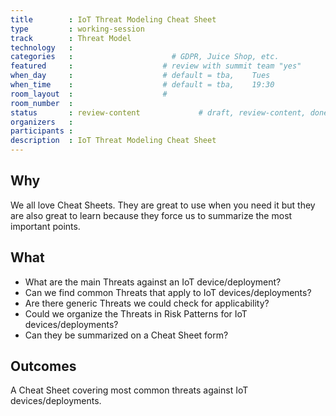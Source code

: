 ```yaml
---
title        : IoT Threat Modeling Cheat Sheet
type         : working-session
track        : Threat Model
technology   :
categories   :                      # GDPR, Juice Shop, etc.
featured     :                    # review with summit team "yes"
when_day     :                    # default = tba,    Tues
when_time    :                    # default = tba,    19:30
room_layout  :                    #
room_number  :
status       : review-content             # draft, review-content, done
organizers   :
participants : 
description  : IoT Threat Modeling Cheat Sheet
---
```


## Why

We all love Cheat Sheets. They are great to use when you need it but they are also great to learn because they force us to summarize the most important points.


## What

 - What are the main Threats against an IoT device/deployment? 
 - Can we find common Threats that apply to IoT devices/deployments? 
 - Are there generic Threats we could check for applicability?
 - Could we organize the Threats in Risk Patterns for IoT devices/deployments? 
 - Can they be summarized on a Cheat Sheet form? 

## Outcomes

A Cheat Sheet covering most common threats against IoT devices/deployments.
